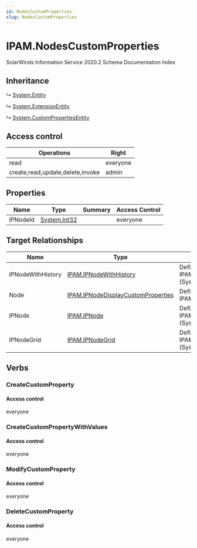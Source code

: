 ```yaml
---
id: NodesCustomProperties
slug: NodesCustomProperties
---
```


# IPAM.NodesCustomProperties

SolarWinds Information Service 2020.2 Schema Documentation Index

## Inheritance

↳ [System.Entity](./../System/Entity)

↳ [System.ExtensionEntity](./../System/ExtensionEntity)

↳ [System.CustomPropertiesEntity](./../System/CustomPropertiesEntity)

## Access control

| Operations | Right |
| ------ | ------ |
| read | everyone |
| create,read,update,delete,invoke | admin |

## Properties

| Name | Type | Summary | Access Control |
| ------ | ------ | ------ | ------ |
| IPNodeId | [System.Int32](https://docs.microsoft.com/en-us/dotnet/api/system.int32) |  | everyone |

## Target Relationships

| Name | Type | Notes |
| ------ | ------ | ------ |
| IPNodeWithHistory | [IPAM.IPNodeWithHistory](./../IPAM/IPNodeWithHistory) | Defined by relationship IPAM.IPNodeWithHistoryHostsNodesCustomProperties (System.Reference) |
| Node | [IPAM.IPNodeDisplayCustomProperties](./../IPAM/IPNodeDisplayCustomProperties) | Defined by relationship IPAM.NodesHostCustomProperties (System.Hosting) |
| IPNode | [IPAM.IPNode](./../IPAM/IPNode) | Defined by relationship IPAM.IPNodeReferenceCustomProperties (System.Reference) |
| IPNodeGrid | [IPAM.IPNodeGrid](./../IPAM/IPNodeGrid) | Defined by relationship IPAM.IpNodeGridRefCustomProperties (System.Reference) |

## Verbs

### CreateCustomProperty

#### Access control

everyone

### CreateCustomPropertyWithValues

#### Access control

everyone

### ModifyCustomProperty

#### Access control

everyone

### DeleteCustomProperty

#### Access control

everyone

